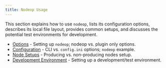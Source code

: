 ```yaml
---
title: Nodeop Usage
---
```


This section explains how to use `nodeop`, lists its configuration options, describes its local file layout, provides common setups, and discusses the potential test environments for development.

* [Options](nodeop-options.md) - Setting up `nodeop`; nodeop vs. plugin only options.
* [Configuration](nodeop-configuration.md) - CLI vs. `config.ini` options; `nodeop` example.
* [Node Setups](node-setups/index.md) - Producing vs. non-producing nodes setup.
* [Development Environment](/docs/getting-started/getting-started-intro.md) - Setting up a development/test environment.
